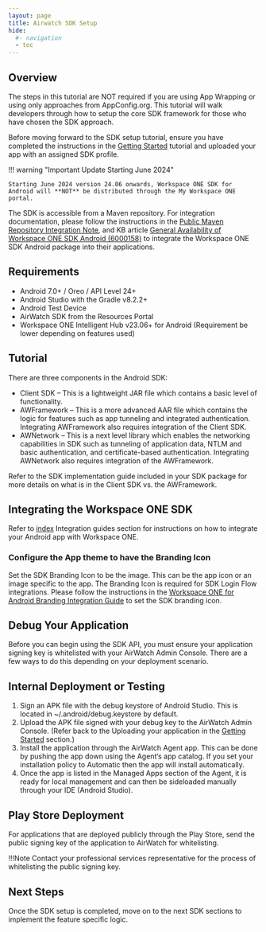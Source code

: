 ```yaml
---
layout: page
title: Airwatch SDK Setup
hide:
  #- navigation
  - toc
---
```


## Overview

The steps in this tutorial are NOT required if you are using App Wrapping or using only approaches from AppConfig.org. This tutorial will walk developers through how to setup the core SDK framework for those who have chosen the SDK approach.

Before moving forward to the SDK setup tutorial, ensure you have completed the instructions in the [Getting Started](getting-started.md) tutorial and uploaded your app with an assigned SDK profile.

!!! warning "Important Update Starting June 2024"

    Starting June 2024 version 24.06 onwards, Workspace ONE SDK for Android will **NOT** be distributed through the My Workspace ONE portal. 
    
The SDK is accessible from a Maven repository. For integration documentation, please follow the instructions in the [Public Maven Repository Integration Note](https://developer.omnissa.com/ws1-sdk-for-android/guides/WorkspaceONE_Android_PublicMavenNote.pdf), and KB article [General Availability of Workspace ONE SDK Android (6000158)](https://kb.omnissa.com/s/article/6000158) to integrate the Workspace ONE SDK Android package into their applications.

## Requirements

- Android 7.0+ / Oreo / API Level 24+
- Android Studio with the Gradle v8.2.2+
- Android Test Device
- AirWatch SDK from the Resources Portal
- Workspace ONE Intelligent Hub v23.06+ for Android (Requirement be lower depending on features used)

## Tutorial

There are three components in the Android SDK:

- Client SDK – This is a lightweight JAR file which contains a basic level of functionality.
- AWFramework – This is a more advanced AAR file which contains the logic for features such as app tunneling and integrated authentication. Integrating AWFramework also requires integration of the Client SDK.
- AWNetwork – This is a next level library which enables the networking capabilities in SDK such as tunneling of application data, NTLM and basic authentication, and certificate-based authentication. Integrating AWNetwork also requires integration of the AWFramework.

Refer to the SDK implementation guide included in your SDK package for more details on what is in the Client SDK vs. the AWFramework.

## Integrating the Workspace ONE SDK

Refer to [index](index.md) Integration guides section for instructions on how to integrate your Android app with Workspace ONE.

### Configure the App theme to have the Branding Icon

Set the SDK Branding Icon to be the image. This can be the app icon or an image specific to the app. The Branding Icon is required for SDK Login Flow integrations.
Please follow the instructions in the [Workspace ONE for Android Branding Integration Guide](https://developer.omnissa.com/ws1-sdk-for-android/guides/WorkspaceONE_Android_Branding.pdf)
to set the SDK branding icon.

## Debug Your Application

Before you can begin using the SDK API, you must ensure your application signing key is whitelisted with your AirWatch Admin Console. There are a few ways to do this depending on your deployment scenario.

## Internal Deployment or Testing

1. Sign an APK file with the debug keystore of Android Studio. This is located in ~/.android/debug.keystore by default.
2. Upload the APK file signed with your debug key to the AirWatch Admin Console. (Refer back to the Uploading your application in the [Getting Started](getting-started.md) section.)
3. Install the application through the AirWatch Agent app. This can be done by pushing the app down using the Agent‘s app catalog. If you set your installation policy to Automatic then the app will install automatically.
4. Once the app is listed in the Managed Apps section of the Agent, it is ready for local management and can then be sideloaded manually through your IDE (Android Studio).

## Play Store Deployment

For applications that are deployed publicly through the Play Store, send the public signing key of the application to AirWatch for whitelisting.

!!!Note
    Contact your professional services representative for the process of whitelisting the public signing key.

## Next Steps

Once the SDK setup is completed, move on to the next SDK sections to implement the feature specific logic.
